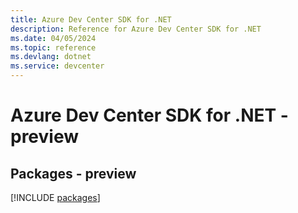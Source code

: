 ```yaml
---
title: Azure Dev Center SDK for .NET
description: Reference for Azure Dev Center SDK for .NET
ms.date: 04/05/2024
ms.topic: reference
ms.devlang: dotnet
ms.service: devcenter
---
```

# Azure Dev Center SDK for .NET - preview
## Packages - preview
[!INCLUDE [packages](dev-center-index.md)]